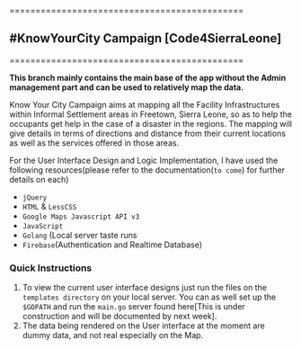 =============================================
## #KnowYourCity Campaign [Code4SierraLeone]
=============================================

**This branch mainly contains the main base of the app without the Admin management part and can be used to relatively map the data.**

Know Your City Campaign aims at mapping all the Facility Infrastructures within Informal Settlement areas in Freetown, Sierra Leone, so as to help the occupants get help in the case of a disaster in the regions. The mapping will give details in terms of directions and distance from their current locations as well as the services offered in those areas.

For the User Interface Design and Logic Implementation, I have used the following resources(please refer to the documentation(`to come`) for further details on each)
* `jQuery`
* `HTML` & `LessCSS`
* `Google Maps Javascript API v3`
* `JavaScript`
* `Golang` (Local server taste runs
* `Firebase`(Authentication and Realtime Database)

### Quick Instructions

1. To view the current user interface designs just run the files on the `templates directory` on your local server. You can as well set up the `$GOPATH` and run the `main.go` server found here[This is under construction and will be documented by next week].
2. The data being rendered on the User interface at the moment are dummy data, and not real especially on the Map.
